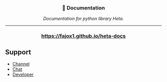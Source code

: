 <div align="center">

### 📁 Documentation
<i>Documentation for python library Heta.</i>
<hr>

### <b>https://fajox1.github.io/heta-docs</b>

</div>

## Support

- <a href="https://t.me/heta_lib">Channel</a><br>
- <a href="https://t.me/HetaLibChat">Chat</a><br>
- <a href="https://t.me/fajox">Developer</a>

